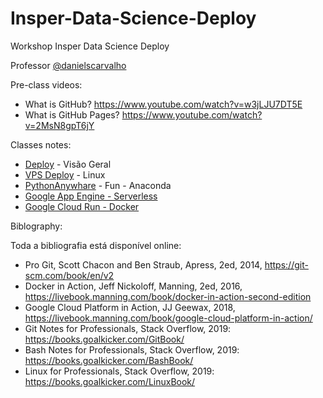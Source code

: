 # Insper-Data-Science-Deploy
Workshop Insper Data Science Deploy

Professor [@danielscarvalho]()

Pre-class videos:

- What is GitHub? https://www.youtube.com/watch?v=w3jLJU7DT5E
- What is GitHub Pages? https://www.youtube.com/watch?v=2MsN8gpT6jY

Classes notes:

- [Deploy](deploy-001.ipynb) - Visão Geral
- [VPS Deploy](box-deploy-002.ipynb) - Linux
- [PythonAnywhare](pythonanywhare-003.ipynb) - Fun - Anaconda
- [Google App Engine - Serverless](GoogleAppEngine-0004.ipynb)
- [Google Cloud Run - Docker](GoogleCloudRun-005.ipynb)

Biblography:

Toda a bibliografia está disponível online:

- Pro Git, Scott Chacon and Ben Straub, Apress, 2ed, 2014, https://git-scm.com/book/en/v2
- Docker in Action, Jeff Nickoloff, Manning, 2ed, 2016, https://livebook.manning.com/book/docker-in-action-second-edition
- Google Cloud Platform in Action, JJ Geewax, 2018, https://livebook.manning.com/book/google-cloud-platform-in-action/
- Git Notes for Professionals, Stack Overflow, 2019: https://books.goalkicker.com/GitBook/
- Bash Notes for Professionals, Stack Overflow, 2019: https://books.goalkicker.com/BashBook/
- Linux for Professionals, Stack Overflow, 2019: https://books.goalkicker.com/LinuxBook/
